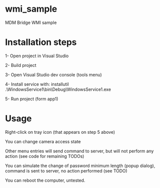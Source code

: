 # wmi_sample
 MDM Bridge WMI sample

# Installation steps

1- Open project in Visual Studio

2- Build project

3- Open Visual Studio dev console (tools menu)

4- Install service with: installutil .\WindowsService1\bin\Debug\WindowsService1.exe

5- Run project (form app1)

# Usage

Right-click on tray icon (that appears on step 5 above)

You can change camera access state

Other menu entries will send command to server, but will not perform any action (see code for remaining TODOs)

You can simulate the change of password minimum length (popup dialog), command is sent to server, no action performed (see TODO)

You can reboot the computer, untested.

